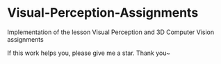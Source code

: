 # Visual-Perception-Assignments
Implementation of the lesson Visual Perception and 3D Computer Vision assignments

If this work helps you, please give me a star. Thank you~
